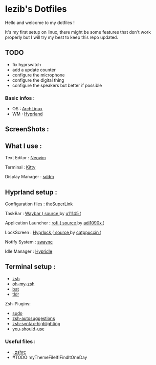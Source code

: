 # lezib's Dotfiles 
Hello and welcome to my dotfiles !

It's my first setup on linux, there might be some features that don't work properly but I will try my best to keep this repo updated.

## TODO
- fix hyprswitch
- add a update counter
- configure the microphone
- configure the digital thing
- configure the speakers but better if possible

### Basic infos :
- OS : [ ArchLinux ](https://archlinux.org/)
- WM : [ Hyprland ](https://hyprland.org/)

## ScreenShots :

## What I use :
Text Editor : [ Neovim ](https://github.com/neovim/neovim)

Terminal : [ Kitty ](https://github.com/kovidgoyal/kitty)

Display Manager : [ sddm ](https://wiki.archlinux.org/title/SDDM)

## Hyprland setup :

Configuration files : [ theSuperLink ](~/.config/hypr/hyprland.conf)

TaskBar : [ Waybar ](https://github.com/Alexays/Waybar) ([ source ](https://github.com/u1145h/dotfiles/tree/main) by [ u11145 ](https://github.com/u1145h) )

Application Launcher : [ rofi ](https://github.com/davatorium/rofi) ([ source ](https://github.com/adi1090x/rofi) by [ adi1090x ](https://github.com/adi1090x) )

LockScreen : [ Hyprlock ](https://github.com/hyprwm/hyprlock) ([ source ](https://github.com/catppuccin/hyprlock/tree/main?tab=readme-ov-file) by [ catppuccin ](https://github.com/catppuccin) )

Notify System : [ swaync ](https://github.com/ErikReider/SwayNotificationCenter)

Idle Manager : [ Hypridle ](https://github.com/hyprwm/hypridle)


## Terminal setup :

- [ zsh ](https://github.com/ohmyzsh/ohmyzsh/wiki/Installing-ZSH)
- [ oh-my-zsh ](https://github.com/ohmyzsh/ohmyzsh/wiki/Installing-ZSH)
- [ bat ](https://github.com/sharkdp/bat)
- [ tldr ](https://github.com/tldr-pages/tldr)

Zsh-Plugins:
- [ sudo ](https://github.com/ohmyzsh/ohmyzsh/tree/master/plugins/sudo)
- [ zsh-autosuggestions ](https://archlinux.org/packages/extra/any/zsh-autosuggestions/)
- [ zsh-syntax-highlighting ](https://github.com/zsh-users/zsh-syntax-highlighting/tree/master)
- [ you-should-use ](https://github.com/MichaelAquilina/zsh-you-should-use)

### Useful files :
- .[ zshrc ](~/.zshrc)
- #TODO myThemeFileIfIFindItOneDay



